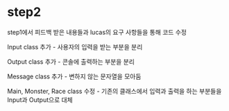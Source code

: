 # step2  

step1에서 피드백 받은 내용들과 lucas의 요구 사항들을 통해 코드 수정

Input class 추가 - 사용자의 입력을 받는 부분을 분리

Output class 추가 - 콘솔에 출력하는 부분을 분리

Message class 추가 - 변하지 않는 문자열을 모아둠

Main, Monster, Race class 수정 - 기존의 클래스에서 입력과 출력을 하는 부분들을 Input과 Output으로 대체



